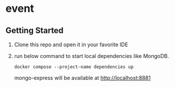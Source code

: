 # event

## Getting Started

1. Clone this repo and open it in your favorite IDE

2. run below command to start local dependencies like MongoDB.

    ```shell
    docker compose --project-name dependencies up
    ```
   mongo-express will be available at <http://localhost:8881> <br />
  
